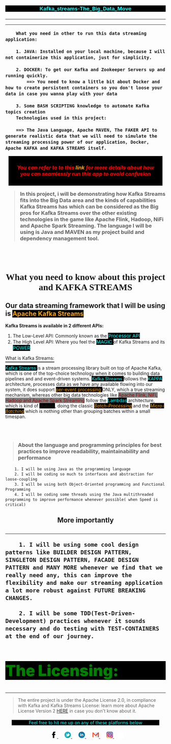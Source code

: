
<style> 
.connect > a {
        padding: 0px 10px;
}

.warming_message {
        padding: 8x;
        margin: 20px;
}

.reference {
        color: red;
        background-color: black;
        text-align: center;
        padding: 10px 10px;
        margin: 10px 10px;
}
</style>



<h3 align="center" style="color: cyan; background-color: black">Kafka_streams-The_Big_Data_Move<h3>

***
***     
        What you need in other to run this data streaming application:

        1. JAVA: Installed on your local machine, because I will not containerize this application, just for simplicity.

        2. DOCKER: To get our Kafka and Zookeeper Servers up and running quickly.
            ==> You need to know a little bit about Docker and how to create persistent containers so you don't loose your data in case you wanna play with your data

        3. Some BASH SCRIPTING knowledge to automate Kafka topics creation
        Technologies used in this project:

        ==> The Java Language, Apache MAVEN, The FAKER API to generate realistic data that we will need to simulate the streaming processing power of our application, Docker, Apache KAFKA and KAFKA STREAMS itself.
        
<div class="reference">

***You can refer to to this 
<a style="text-decoration: none; color: orange;" href="https://github.com/sgenlecroyant/Kafka_streams-The_Big_Data_Move/blob/master/PROJECT.md"> link
</a>
for more details about how you can seamlessly 
run this app to avoid confusion***

</div>

> In this project, i will be demonstrating how Kafka Streams fits into the Big Data area and the kinds of capabilities Kafka Streams has which can be considered as the Big pros for Kafka Streams over the other existing technologies in the game like Apache Flink, Hadoop, NiFi and Apache Spark Streaming. The language I will be using is Java and MAVEN as my project build and dependency management tool.

<br>
<br>


>
<h1 align="center" style="font-family:bold">        What you need to know about this project and KAFKA STREAMS
</h1>

## Our data streaming framework that I will be using is <span style="font-size:20px; color:orange; background-color: black">Apache Kafka Streams</span>


**Kafka Streams is available in 2 different APIs:**

1. The Low-Level API: Commonly known as the  <span style="font-size:15px; color:cyan; background-color: black"> Processor API </span> 
2. The High Level API: Where you feel the <span style="font-size:15px; color:cyan; background-color: black"> MAGIC </span>  of Kafka Streams and its <span style="font-size:15px; color:cyan; background-color: black"> POWER </span> 

<span style="border-bottom: 4px solid grey; padding-bottom: 2px"> What is Kafka Streams:<span>

<span style="color:cyan; background-color: black">Kafka Streams </span> is a stream processing library built on top of Apache Kafka, which is one of the top-choice technology when it comes to building data pipelines and and event-driven systems. <span style="color:cyan; background-color: black">Kafka Streams </span> follows the <span style="color:cyan; background-color: black"> KAPPA </span> architecture, processes data as we have any available flowing into our system, it does support <span style="color: orange; background-color: black"> per-event processing </span>ONLY, which a true streaming mechanism, whereas other big data technologies like <span style="background-color: grey; color: darkred">Apache Flink, NiFi, Hadoop and Apache Spark Streaming</span> follow the <span style="color:cyan; background-color: black"> Lambdas</span> architecture, which is kind of <span style="background-color: black"> Hybrid </span>, doing the classic <em><span style="color:orange; background-color: black"> Batch-Processing</span></em> and the <em> <span style="color:orange; background-color: black"> Micro-Batching</span> </em> which is nothing other than grouping batches within a small timespan.

<br>
<br>

> ### **About the language and programming principles for best practices to improve readability, maintainability and performance**

        
        1. I will be using Java as the programming language
        2. I will be coding so much to interfaces and abstraction for loose-coupling
        3. I will be using both Object-Oriented programming and Functional Programming
        4. I will be coding some threads using the Java multithreaded programming to improve performance whenever possible( when Speed is critical)

<h2 style="text-align:center; font-weight:bold">More importantly <h2>

***

        1. I will be using some cool design patterns like BUILDER DESIGN PATTERN, SINGLETON DESIGN PATTERN, FACADE DESIGN PATTERN and MANY MORE whenever we find that we really need any, this can improve the flexibility and make our streaming application a lot more robust against FUTURE BREAKING CHANGES.

        2. I will be some TDD(Test-Driven-Development) practices whenever it sounds necessary and do testing with TEST-CONTAINERS at the end of our journey.


<h2 style="background-color: black;color: green; font-weight: 900; font-size:3rem">The Licensing:  </h2> <hr>

> The entire project is under the Apache License 2.0, in compliance with Kafka and Kafka Streams License: learn more about Apache License Version 2 [HERE](https://www.apache.org/licenses/LICENSE-2.0) in case you don't know about it.

<!--Need to google to see if Kafka and Kafka Streams are GNU or MIT>
-->

<div class="warming_message" style="color:cyan; text-align:center; background-color:black"> Feel free to hit me up on any of these platforms below</div>

<div class="connect" align="center">

<a href="https://www.facebook.com/sgenlecroyant">
<img width="20" src="./src/main/resources/assets/images/facebook-svgrepo-com.svg"/>
</a>
<a href="https://www.twitter.com/sgenlecroyant">
<img width="20" src="./src/main/resources/assets/images/twitter-svgrepo-com.svg"/>
</a>
<a href="https://www.linkedin.com/in/sgenlecroyant">
<img width="20" src="./src/main/resources/assets/images/linkedin-svgrepo-com.svg"/>
</a>
<a href="mailto:sgenlecroyant@gmail.com">
<img width="20" src="./src/main/resources/assets/images/gmail-svgrepo-com.svg"/>
</a>
<a href="https://www.instagram.com/sgenlecroyant/">
<img width="20" src="./src/main/resources/assets/images/instagram-svgrepo-com.svg"/>
</a>

<img src="./readme_styles.svg" with="20px" height="20px"/>
</div>
